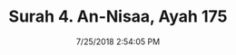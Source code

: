---
title       : "Surah 4. An-Nisaa, Ayah 175"
date        : 7/25/2018 2:54:05 PM
draft       : false
type        : "quran"
layout      : "compare"
BookCode    : "CMP"
SurahNumber : "4"
AyahNumber  : "175"
TotalAyah   : "176"
---